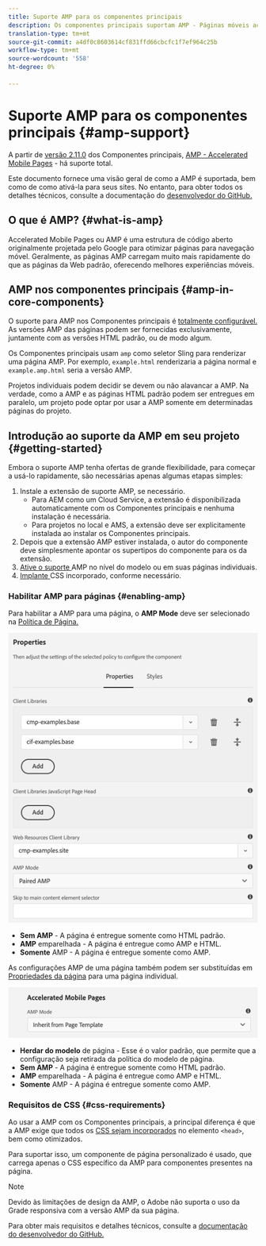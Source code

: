 ```yaml
---
title: Suporte AMP para os componentes principais
description: Os componentes principais suportam AMP - Páginas móveis aceleradas
translation-type: tm+mt
source-git-commit: a4df0c8603614cf831ffd66cbcfc1f7ef964c25b
workflow-type: tm+mt
source-wordcount: '558'
ht-degree: 0%

---
```



# Suporte AMP para os componentes principais {#amp-support}

A partir de [versão 2.11.0](/help/versions.md) dos Componentes principais, [AMP - Accelerated Mobile Pages](https://developers.google.com/amp) - há suporte total.

Este documento fornece uma visão geral de como a AMP é suportada, bem como de como ativá-la para seus sites. No entanto, para obter todos os detalhes técnicos, consulte a documentação do [desenvolvedor do GitHub.](https://github.com/adobe/aem-core-wcm-components/tree/master/extensions/amp)

## O que é AMP? {#what-is-amp}

Accelerated Mobile Pages ou AMP é uma estrutura de código aberto originalmente projetada pelo Google para otimizar páginas para navegação móvel. Geralmente, as páginas AMP carregam muito mais rapidamente do que as páginas da Web padrão, oferecendo melhores experiências móveis.

## AMP nos componentes principais {#amp-in-core-components}

O suporte para AMP nos Componentes principais é [totalmente configurável.](#enabling-amp) As versões AMP das páginas podem ser fornecidas exclusivamente, juntamente com as versões HTML padrão, ou de modo algum.

Os Componentes principais usam `amp` como seletor Sling para renderizar uma página AMP. Por exemplo, `example.html` renderizaria a página normal e `example.amp.html` seria a versão AMP.

Projetos individuais podem decidir se devem ou não alavancar a AMP. Na verdade, como a AMP e as páginas HTML padrão podem ser entregues em paralelo, um projeto pode optar por usar a AMP somente em determinadas páginas do projeto.

## Introdução ao suporte da AMP em seu projeto {#getting-started}

Embora o suporte AMP tenha ofertas de grande flexibilidade, para começar a usá-lo rapidamente, são necessárias apenas algumas etapas simples:

1. Instale a extensão de suporte AMP, se necessário.
   * Para AEM como um Cloud Service, a extensão é disponibilizada automaticamente com os Componentes principais e nenhuma instalação é necessária.
   * Para projetos no local e AMS, a extensão deve ser explicitamente instalada ao instalar os Componentes principais.
1. Depois que a extensão AMP estiver instalada, o autor do componente deve simplesmente apontar os supertipos do componente para os da extensão.
1. [Ative o suporte ](#enabling-amp) AMP no nível do modelo ou em suas páginas individuais.
1. [Implante ](#css-requirements) CSS incorporado, conforme necessário.

### Habilitar AMP para páginas {#enabling-amp}

Para habilitar a AMP para uma página, o **AMP Mode** deve ser selecionado na [Política de Página.](https://docs.adobe.com/content/help/en/experience-manager-cloud-service/sites/authoring/features/templates.html#editing-a-template-page-policy-template-author-developer)

![Opções de política de página AMP](/help/assets/amp-policy.png)

* **Sem AMP**  - A página é entregue somente como HTML padrão.
* **AMP**  emparelhada - A página é entregue como AMP e HTML.
* **Somente**  AMP - A página é entregue somente como AMP.

As configurações AMP de uma página também podem ser substituídas em [Propriedades da página](https://docs.adobe.com/content/help/en/experience-manager-cloud-service/sites/authoring/fundamentals/page-properties.html) para uma página individual.

![Propriedades da página AMP](/help/assets/amp-page-properties.png)

* **Herdar do modelo**  de página - Esse é o valor padrão, que permite que a configuração seja retirada da política do modelo de página.
* **Sem AMP**  - A página é entregue somente como HTML padrão.
* **AMP**  emparelhada - A página é entregue como AMP e HTML.
* **Somente**  AMP - A página é entregue somente como AMP.

### Requisitos de CSS {#css-requirements}

Ao usar a AMP com os Componentes principais, a principal diferença é que a AMP exige que todos os [CSS sejam incorporados](including-clientlibs.md#inlining) no elemento `<head>`, bem como otimizados.

Para suportar isso, um componente de página personalizado é usado, que carrega apenas o CSS específico da AMP para componentes presentes na página.

>[!NOTE]
>
>Devido às limitações de design da AMP, o Adobe não suporta o uso da Grade responsiva com a versão AMP da sua página.

Para obter mais requisitos e detalhes técnicos, consulte a [documentação do desenvolvedor do GitHub.](https://github.com/adobe/aem-core-wcm-components/tree/master/extensions/amp)
